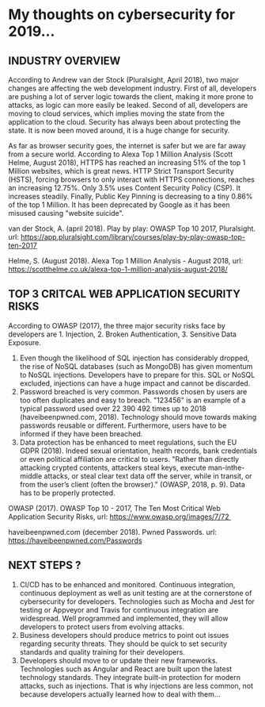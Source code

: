 # My thoughts on cybersecurity for 2019... 


## INDUSTRY OVERVIEW

According to Andrew van der Stock (Pluralsight, April 2018), two major changes are affecting the web development industry. First of all, developers are pushing a lot of server logic towards the client, making it more prone to attacks, as logic can more easily be leaked. Second of all, developers are moving to cloud services, which implies moving the state from the application to the cloud. Security has always been about protecting the state. It is now been moved around, it is a huge change for security.

As far as browser security goes, the internet is safer but we are far away from a secure world. According to Alexa Top 1 Million Analysis (Scott Helme, August 2018), HTTPS has reached an increasing 51% of the top 1 Million websites, which is great news. HTTP Strict Transport Security (HSTS), forcing browsers to only interact with HTTPS connections, reaches an increasing 12.75%. Only 3.5% uses Content Security Policy (CSP). It increases steadily. Finally, Public Key Pinning is decreasing to a tiny 0.86% of the top 1 Million. It has been deprecated by Google as it has been misused causing "website suicide".

van der Stock, A. (april 2018). Play by play: OWASP Top 10 2017, Pluralsight. url: https://app.pluralsight.com/library/courses/play-by-play-owasp-top-ten-2017

Helme, S. (August 2018). Alexa Top 1 Million Analysis - August 2018, url: https://scotthelme.co.uk/alexa-top-1-million-analysis-august-2018/



## TOP 3 CRITCAL WEB APPLICATION SECURITY RISKS

According to OWASP (2017), the three major security risks face by developers are 1. Injection, 2. Broken Authentication, 3. Sensitive Data Exposure.
1. Even though the likelihood of SQL injection has considerably dropped, the rise of NoSQL databases (such as MongoDB) has given momentum to NoSQL injections. Developers have to prepare for this. SQL or NoSQL excluded, injections can have a huge impact and cannot be discarded.
2. Password breached is very common. Passwords chosen by users are too often duplicates and easy to breach. "123456" is an example of a typical password used over 22 390 492 times up to 2018 (haveibeenpwned.com, 2018). Technology should move towards making passwords reusable or different. Furthermore, users have to be informed if they have been breached.
3. Data protection has be enhanced to meet regulations, such the EU GDPR (2018). Indeed sexual orientation, health records, bank credentials or even political affiliation are critical to users. "Rather than directly attacking crypted contents, attackers steal keys, execute man-inthe-middle attacks, or steal clear text data off the server, while in transit, or from the user’s client (often the browser)." (OWASP, 2018, p. 9). Data has to be properly protected.

OWASP (2017). OWASP Top 10 - 2017, The Ten Most Critical Web Application Security Risks, url: https://www.owasp.org/images/7/72 

haveibeenpwned.com (december 2018). Pwned Passwords. url: https://haveibeenpwned.com/Passwords


## NEXT STEPS ?

1. CI/CD has to be enhanced and monitored. Continuous integration, continuous deployment as well as unit testing are at the cornerstone of cybersecurity for developers. Technologies such as Mocha and Jest for testing or Appveyor and Travis for continuous integration are widespread. Well programmed and implemented, they will allow developers to protect users from evolving attacks.
2. Business developers should produce metrics to point out issues regarding security threats. They should be quick to set security standards and quality training for their developers.
3. Developers should move to or update their new frameworks. Technologies such as Angular and React are built upon the latest technology standards. They integrate built-in protection for modern attacks, such as injections. That is why injections are less common, not because developers actually learned how to deal with them...

     
     
     
    

